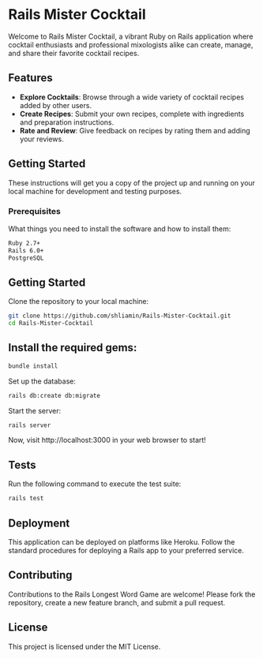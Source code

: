 # Rails Mister Cocktail

Welcome to Rails Mister Cocktail, a vibrant Ruby on Rails application where cocktail enthusiasts and professional mixologists alike can create, manage, and share their favorite cocktail recipes.

## Features

- **Explore Cocktails**: Browse through a wide variety of cocktail recipes added by other users.
- **Create Recipes**: Submit your own recipes, complete with ingredients and preparation instructions.
- **Rate and Review**: Give feedback on recipes by rating them and adding your reviews.

## Getting Started

These instructions will get you a copy of the project up and running on your local machine for development and testing purposes.

### Prerequisites

What things you need to install the software and how to install them:

```bash
Ruby 2.7+
Rails 6.0+
PostgreSQL
```

## Getting Started

Clone the repository to your local machine:

```bash
git clone https://github.com/shliamin/Rails-Mister-Cocktail.git
cd Rails-Mister-Cocktail
```

## Install the required gems:
```bash
bundle install
```

Set up the database:
```bash
rails db:create db:migrate
```

Start the server:
```bash
rails server
```

Now, visit http://localhost:3000 in your web browser to start!

## Tests
Run the following command to execute the test suite:
```bash
rails test
```

## Deployment

This application can be deployed on platforms like Heroku. Follow the standard procedures for deploying a Rails app to your preferred service.

## Contributing

Contributions to the Rails Longest Word Game are welcome! Please fork the repository, create a new feature branch, and submit a pull request.

## License
This project is licensed under the MIT License.
